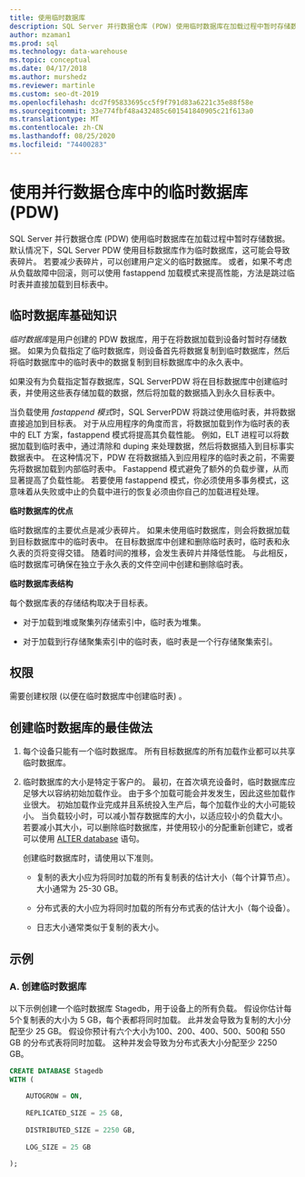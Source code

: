 ```yaml
---
title: 使用临时数据库
description: SQL Server 并行数据仓库 (PDW) 使用临时数据库在加载过程中暂时存储数据。
author: mzaman1
ms.prod: sql
ms.technology: data-warehouse
ms.topic: conceptual
ms.date: 04/17/2018
ms.author: murshedz
ms.reviewer: martinle
ms.custom: seo-dt-2019
ms.openlocfilehash: dcd7f95833695cc5f9f791d83a6221c35e88f58e
ms.sourcegitcommit: 33e774fbf48a432485c601541840905c21f613a0
ms.translationtype: MT
ms.contentlocale: zh-CN
ms.lasthandoff: 08/25/2020
ms.locfileid: "74400283"
---
```

# <a name="using-a-staging-database-in-parallel-data-warehouse-pdw"></a>使用并行数据仓库中的临时数据库 (PDW) 
SQL Server 并行数据仓库 (PDW) 使用临时数据库在加载过程中暂时存储数据。 默认情况下，SQL Server PDW 使用目标数据库作为临时数据库，这可能会导致表碎片。 若要减少表碎片，可以创建用户定义的临时数据库。 或者，如果不考虑从负载故障中回滚，则可以使用 fastappend 加载模式来提高性能，方法是跳过临时表并直接加载到目标表中。  
  
## <a name="staging-database-basics"></a><a name="StagingDatabase"></a>临时数据库基础知识  
*临时数据库*是用户创建的 PDW 数据库，用于在将数据加载到设备时暂时存储数据。 如果为负载指定了临时数据库，则设备首先将数据复制到临时数据库，然后将临时数据库中的临时表中的数据复制到目标数据库中的永久表中。  
  
如果没有为负载指定暂存数据库，SQL ServerPDW 将在目标数据库中创建临时表，并使用这些表存储加载的数据，然后将加载的数据插入到永久目标表中。  
  
当负载使用 *fastappend 模式*时，SQL ServerPDW 将跳过使用临时表，并将数据直接追加到目标表。 对于从应用程序的角度而言，将数据加载到作为临时表的表中的 ELT 方案，fastappend 模式将提高其负载性能。 例如，ELT 进程可以将数据加载到临时表中，通过清除和 duping 来处理数据，然后将数据插入到目标事实数据表中。 在这种情况下，PDW 在将数据插入到应用程序的临时表之前，不需要先将数据加载到内部临时表中。 Fastappend 模式避免了额外的负载步骤，从而显著提高了负载性能。 若要使用 fastappend 模式，你必须使用多事务模式，这意味着从失败或中止的负载中进行的恢复必须由你自己的加载进程处理。  
  
**临时数据库的优点**  
  
临时数据库的主要优点是减少表碎片。 如果未使用临时数据库，则会将数据加载到目标数据库中的临时表中。 在目标数据库中创建和删除临时表时，临时表和永久表的页将变得交错。 随着时间的推移，会发生表碎片并降低性能。 与此相反，临时数据库可确保在独立于永久表的文件空间中创建和删除临时表。  
  
**临时数据库表结构**  
  
每个数据库表的存储结构取决于目标表。  
  
-   对于加载到堆或聚集列存储索引中，临时表为堆集。  
  
-   对于加载到行存储聚集索引中的临时表，临时表是一个行存储聚集索引。  
  
## <a name="permissions"></a><a name="Permissions"></a>权限  
需要创建权限 (以便在临时数据库中创建临时表) 。 

<!-- MISSING LINKS

For more information, see [Grant Permissions to load data](grant-permissions-to-load-data.md).  

-->
  
## <a name="best-practices-for-creating-a-staging-database"></a><a name="CreatingStagingDatabase"></a>创建临时数据库的最佳做法  
  
1.  每个设备只能有一个临时数据库。 所有目标数据库的所有加载作业都可以共享临时数据库。  
  
2.  临时数据库的大小是特定于客户的。 最初，在首次填充设备时，临时数据库应足够大以容纳初始加载作业。 由于多个加载可能会并发发生，因此这些加载作业很大。 初始加载作业完成并且系统投入生产后，每个加载作业的大小可能较小。 当负载较小时，可以减小暂存数据库的大小，以适应较小的负载大小。 若要减小其大小，可以删除临时数据库，并使用较小的分配重新创建它，或者可以使用 [ALTER database](../t-sql/statements/alter-database-transact-sql.md?tabs=sqlpdw) 语句。  
  
    创建临时数据库时，请使用以下准则。  
  
    -   复制的表大小应为将同时加载的所有复制表的估计大小（每个计算节点）。 大小通常为 25-30 GB。  
  
    -   分布式表的大小应为将同时加载的所有分布式表的估计大小（每个设备）。  
  
    -   日志大小通常类似于复制的表大小。  
  
## <a name="examples"></a><a name="Examples"></a>示例  
  
### <a name="a-create-a-staging-database"></a>A. 创建临时数据库 
以下示例创建一个临时数据库 Stagedb，用于设备上的所有负载。 假设你估计每5个复制表的大小为 5 GB，每个表都将同时加载。 此并发会导致为复制的大小分配至少 25 GB。 假设你预计有六个大小为100、200、400、500、500和 550 GB 的分布式表将同时加载。 这种并发会导致为分布式表大小分配至少 2250 GB。  
  
```sql  
CREATE DATABASE Stagedb  
WITH (  
  
    AUTOGROW = ON,  
  
    REPLICATED_SIZE = 25 GB,  
  
    DISTRIBUTED_SIZE = 2250 GB,  
  
    LOG_SIZE = 25 GB  
  
);  
```  

<!-- MISSING LINKS
 
## See Also  
[Common metadata query examples](metadata-query-examples.md)  

-->
  
